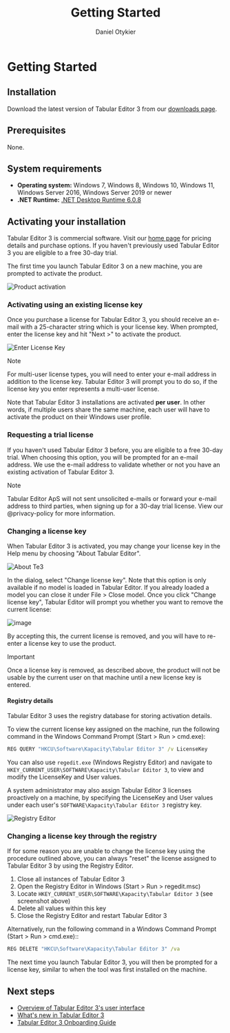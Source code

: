 ﻿---
uid: getting-started
title: Getting Started
author: Daniel Otykier
updated: 2021-09-08
---
# Getting Started

## Installation

Download the latest version of Tabular Editor 3 from our [downloads page](xref:downloads).

## Prerequisites

None.

## System requirements

- **Operating system:** Windows 7, Windows 8, Windows 10, Windows 11, Windows Server 2016, Windows Server 2019 or newer
- **.NET Runtime:** [.NET Desktop Runtime 6.0.8](https://dotnet.microsoft.com/en-us/download/dotnet/6.0)

## Activating your installation

Tabular Editor 3 is commercial software. Visit our [home page](https://tabulareditor.com) for pricing details and purchase options. If you haven't previously used Tabular Editor 3 you are eligible to a free 30-day trial.

The first time you launch Tabular Editor 3 on a new machine, you are prompted to activate the product.

![Product activation](~/images/product-activation.png)

### Activating using an existing license key

Once you purchase a license for Tabular Editor 3, you should receive an e-mail with a 25-character string which is your license key. When prompted, enter the license key and hit "Next >" to activate the product.

![Enter License Key](~/images/enter-license-key.png)

> [!NOTE]
> For multi-user license types, you will need to enter your e-mail address in addition to the license key. Tabular Editor 3 will prompt you to do so, if the license key you enter represents a multi-user license.

Note that Tabular Editor 3 installations are activated **per user**. In other words, if multiple users share the same machine, each user will have to activate the product on their Windows user profile.

### Requesting a trial license

If you haven't used Tabular Editor 3 before, you are eligible to a free 30-day trial. When choosing this option, you will be prompted for an e-mail address. We use the e-mail address to validate whether or not you have an existing activation of Tabular Editor 3.

> [!NOTE]
> Tabular Editor ApS will not sent unsolicited e-mails or forward your e-mail address to third parties, when signing up for a 30-day trial license. View our @privacy-policy for more information.

### Changing a license key

When Tabular Editor 3 is activated, you may change your license key in the Help menu by choosing "About Tabular Editor".

![About Te3](~/images/about-te3.png)

In the dialog, select "Change license key". Note that this option is only available if no model is loaded in Tabular Editor. If you already loaded a model you can close it under File > Close model. Once you click "Change license key", Tabular Editor will prompt you whether you want to remove the current license:

![image](https://user-images.githubusercontent.com/8976200/146754154-e691810b-342d-4311-8278-33da240d8d08.png)

By accepting this, the current license is removed, and you will have to re-enter a license key to use the product.

> [!IMPORTANT]
> Once a license key is removed, as described above, the product will not be usable by the current user on that machine until a new license key is entered.

#### Registry details

Tabular Editor 3 uses the registry database for storing activation details. 

To view the current license key assigned on the machine, run the following command in the Windows Command Prompt (Start > Run > cmd.exe):

```cmd
REG QUERY "HKCU\Software\Kapacity\Tabular Editor 3" /v LicenseKey
```

You can also use `regedit.exe` (Windows Registry Editor) and navigate to `HKEY_CURRENT_USER\SOFTWARE\Kapacity\Tabular Editor 3`, to view and modify the LicenseKey and User values.

A system administrator may also assign Tabular Editor 3 licenses proactively on a machine, by specifying the LicenseKey and User values under each user's `SOFTWARE\Kapacity\Tabular Editor 3` registry key.

![Registry Editor](~/images/registry-editor.png)

### Changing a license key through the registry

If for some reason you are unable to change the license key using the procedure outlined above, you can always "reset" the license assigned to Tabular Editor 3 by using the Registry Editor.

1. Close all instances of Tabular Editor 3
2. Open the Registry Editor in Windows (Start > Run > regedit.msc)
3. Locate `HKEY_CURRENT_USER\SOFTWARE\Kapacity\Tabular Editor 3` (see screenshot above)
4. Delete all values within this key
5. Close the Registry Editor and restart Tabular Editor 3

Alternatively, run the following command in a Windows Command Prompt (Start > Run > cmd.exe)::

```cmd
REG DELETE "HKCU\Software\Kapacity\Tabular Editor 3" /va
```

The next time you launch Tabular Editor 3, you will then be prompted for a license key, similar to when the tool was first installed on the machine.

## Next steps

- [Overview of Tabular Editor 3's user interface](xref:user-interface)
- [What's new in Tabular Editor 3](whats-new.md)
- [Tabular Editor 3 Onboarding Guide](xref:onboarding-te3)
